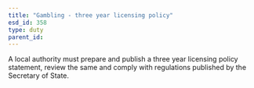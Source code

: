 ```yaml
---
title: "Gambling - three year licensing policy"
esd_id: 358
type: duty
parent_id:  
---
```


A local authority must prepare and publish a three year licensing policy statement, review the same and comply with regulations published by the Secretary of State.

